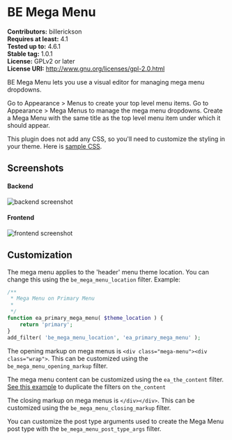 # BE Mega Menu #
**Contributors:** billerickson  
**Requires at least:** 4.1  
**Tested up to:** 4.6.1  
**Stable tag:** 1.0.1  
**License:** GPLv2 or later  
**License URI:** http://www.gnu.org/licenses/gpl-2.0.html

BE Mega Menu lets you use a visual editor for managing mega menu dropdowns. 

Go to Appearance > Menus to create your top level menu items. Go to Appearance > Mega Menus to manage the mega menu dropdowns. Create a Mega Menu with the same title as the top level menu item under which it should appear.

This plugin does not add any CSS, so you'll need to customize the styling in your theme. Here is [sample CSS](https://gist.github.com/billerickson/c6c27cd06d9e24305f7d1d2fd8e46425).

## Screenshots ##

#### Backend
![backend screenshot](https://d3vv6lp55qjaqc.cloudfront.net/items/2a2o0R3V3l3y0v1S3U40/Screen%20Shot%202016-08-04%20at%2012.52.55%20PM.png?v=6ba79d66)

#### Frontend
![frontend screenshot](https://d3vv6lp55qjaqc.cloudfront.net/items/180v3e0A1D0E2D3y3R2d/Screen%20Shot%202016-08-04%20at%2012.53.25%20PM.png?v=e6d40355)

## Customization ##

The mega menu applies to the 'header' menu theme location. You can change this using the `be_mega_menu_location` filter. Example:

```php
/**
 * Mega Menu on Primary Menu 
 *
 */
function ea_primary_mega_menu( $theme_location ) {
	return 'primary';
}
add_filter( 'be_mega_menu_location', 'ea_primary_mega_menu' );
```

The opening markup on mega menus is `<div class="mega-menu"><div class="wrap">`. This can be customized using the `be_mega_menu_opening_markup` filter.

The mega menu content can be customized using the `ea_the_content` filter. [See this example](http://www.billerickson.net/code/duplicate-the_content-filters/) to duplicate the filters on `the_content`

The closing markup on mega menus is `</div></div>`. This can be customized using the `be_mega_menu_closing_markup` filter.

You can customize the post type arguments used to create the Mega Menu post type with the `be_mega_menu_post_type_args` filter.
